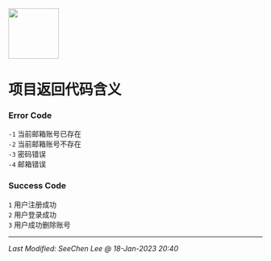 <img src = "https://raw.githubusercontent.com/Mobile-Internet-BIT-20/TermProject/main/Element/Logo/loading.png" width = "100px" height = "100px"/>

# 项目返回代码含义

### Error Code
`-1` 当前邮箱账号已存在 </br>
`-2` 当前邮箱账号不存在 </br>
`-3` 密码错误 </br>
`-4` 邮箱错误

### Success Code
`1` 用户注册成功 </br>
`2` 用户登录成功 </br>
`3` 用户成功删除账号

---
*Last Modified: SeeChen Lee @ 18-Jan-2023 20:40*
